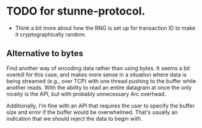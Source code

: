 # TODO for stunne-protocol.

* Think a bit more about how the RNG is set up for transaction ID to make it
  cryptographically random.

## Alternative to bytes
Find another way of encoding data rather than using bytes. It seems a bit
overkill for this case, and makes more sense in a situation where data is being
streamed (e.g., over TCP) with one thread pushing to the buffer while another
reads. With the ability to read an entire datagram at once the only niceity is
the API, but with probably unnecessary Arc overhead.

Additionally, I'm fine with an API that requires the user to specify the buffer
size and error if the buffer would be overwhelmed. That's usually an indication
that we should reject the data to begin with.

